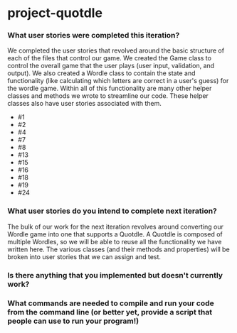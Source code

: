 # project-quotdle 

### What user stories were completed this iteration?
We completed the user stories that revolved around the basic structure of each of the files that control our game. We created the Game class to control the overall game that the user plays (user input, validation, and output). We also created a Wordle class to contain the state and functionality (like calculating which letters are correct in a user's guess) for the wordle game. Within all of this functionality are many other helper classes and methods we wrote to streamline our code. These helper classes also have user stories associated with them. 

* #1
* #2
* #4
* #7
* #8
* #13
* #15
* #16
* #18
* #19
* #24


### What user stories do you intend to complete next iteration?
The bulk of our work for the next iteration revolves around converting our Wordle game into one that supports a Quotdle. A Quotdle is composed of multiple Wordles, so we will be able to reuse all the functionality we have written here. The various classes (and their methods and properties) will be broken into user stories that we can assign and test. 


### Is there anything that you implemented but doesn't currently work?


### What commands are needed to compile and run your code from the command line (or better yet, provide a script that people can use to run your program!)
